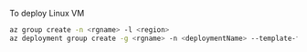 To deploy Linux VM

```bash
az group create -n <rgname> -l <region>
az deployment group create -g <rgname> -n <deploymentName> --template-file azuredeploy.json --parameters azuredeploy.parameters.json
```